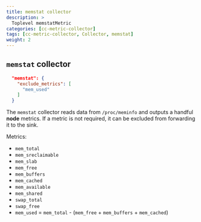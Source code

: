 ```yaml
---
title: memstat collector
description: >
  Toplevel memstatMetric
categories: [cc-metric-collector]
tags: [cc-metric-collector, Collector, memstat]
weight: 2
---
```



## `memstat` collector

```json
  "memstat": {
    "exclude_metrics": [
      "mem_used"
    ]
  }
```

The `memstat` collector reads data from `/proc/meminfo` and outputs a handful **node** metrics. If a metric is not required, it can be excluded from forwarding it to the sink.


Metrics:
* `mem_total`
* `mem_sreclaimable`
* `mem_slab`
* `mem_free`
* `mem_buffers`
* `mem_cached`
* `mem_available`
* `mem_shared`
* `swap_total`
* `swap_free`
* `mem_used` = `mem_total` - (`mem_free` + `mem_buffers` + `mem_cached`)

